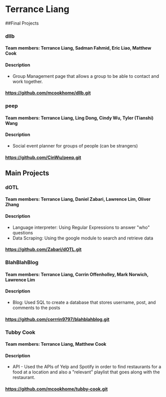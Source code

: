 Terrance Liang
==========

##Final Projects

### dllb
#### Team members: Terrance Liang, Sadman Fahmid, Eric Liao, Matthew Cook 
#### Description
* Group Management page that allows a group to be able to contact and work together.
 
#### https://github.com/mcookhome/dllb.git

### peep
#### Team members: Terrance Liang, Ling Dong, Cindy Wu, Tyler (Tianshi) Wang
#### Description
* Social event planner for groups of people (can be strangers)

#### https://github.com/CinWu/peep.git

## Main Projects

### dOTL
#### Team members: Terrance Liang, Daniel Zabari, Lawrence Lim, Oliver Zhang
#### Description
* Language interpreter: Using Regular Expressions to answer "who" questions <br>
* Data Scraping: Using the google module to search and retrieve data

#### https://github.com/Zabari/dOTL.git

### BlahBlahBlog
#### Team members: Terrance Liang, Corrin Offenholley, Mark Norwich, Lawrence Lim 
#### Description
* Blog: Used SQL to create a database that stores username, post, and comments to the posts

#### https://github.com/corrrin9797/blahblahblog.git

### Tubby Cook
#### Team members: Terrance Liang, Matthew Cook 
#### Description
* API - Used the APIs of Yelp and Spotify in order to find restaurants for a food at a location and also a "relevant" playlist that goes along with the restaurant.

#### https://github.com/mcookhome/tubby-cook.git

